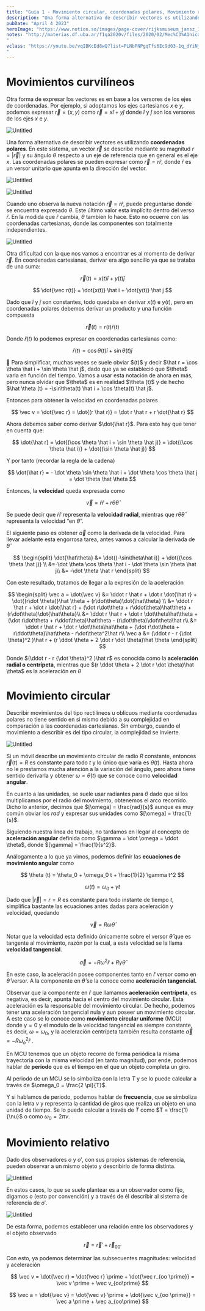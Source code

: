 ```yaml
---
title: "Guía 1 - Movimiento circular, coordenadas polares, Movimiento relativo "
description: "Una forma alternativa de describir vectores es utilizando **coordenadas polares**. En este sistema, un vector r se describe mediante su magnitud r = |r| y su ángulo theta respecto a un eje de referencia que en general es el eje x."
pubDate: "April 4 2023"
heroImage: "https://www.notion.so/images/page-cover/rijksmuseum_jansz_1641.jpg"
notes: "http://materias.df.uba.ar/f1qa2020v/files/2020/02/Mec%C3%A1nica-2.pdf
"
vclass: "https://youtu.be/vqIBKcEd8wQ?list=PLNbPNPgqTfs6Ec9d03-1q_dYiNjJ3WNEF
"
---
```


# Movimientos curvilíneos

Otra forma de expresar los vectores es en base a los versores de los ejes de coordenadas. Por ejemplo, si adoptamos los ejes cartesianos $x$ e $y$, podemos expresar $\vec r = (x, y)$ como $\vec r = x \hat i + y \hat j$ donde $\hat i$ y $\hat j$ son los versores de los ejes $x$ e $y$.

![Untitled](/fisica1q/Gui%CC%81a%201%20-%20Movimiento%20circular,%20coordenadas%20polares%20e73db783c6d54edc85117c1dbf4ebd99/Untitled.png)

Una forma alternativa de describir vectores es utilizando **coordenadas polares**. En este sistema, un vector $\vec{r}$ se describe mediante su magnitud $r = |\vec r|$ y su ángulo $\theta$ respecto a un eje de referencia que en general es el eje $x$. Las coordenadas polares se pueden expresar como $\vec{r} = r\hat{r}$, donde $\hat{r}$ es un versor unitario que apunta en la dirección del vector.

![Untitled](/fisica1q/Gui%CC%81a%201%20-%20Movimiento%20circular,%20coordenadas%20polares%20e73db783c6d54edc85117c1dbf4ebd99/Untitled%201.png)

![Untitled](/fisica1q/Gui%CC%81a%201%20-%20Movimiento%20circular,%20coordenadas%20polares%20e73db783c6d54edc85117c1dbf4ebd99/Untitled%202.png)

Cuando uno observa la nueva notación $\vec{r} = r\hat{r}$, puede preguntarse donde se encuentra expresado $\theta$. Este último valor esta implícito dentro del verso $\hat r$. En la modida que $\hat r$ cambia, $\theta$ tambíen lo hace. Esto no ocuerre con las coordenadas cartesianas, donde las componentes son totalmente independientes.

![Untitled](/fisica1q/Gui%CC%81a%201%20-%20Movimiento%20circular,%20coordenadas%20polares%20e73db783c6d54edc85117c1dbf4ebd99/Untitled%203.png)

Otra dificultad con la que nos vamos a encontrar es al momento de derivar $\vec r$. En coordenadas cartesianas, derivar era algo sencillo ya que se trataba de una suma:

$$
\vec r(t) = x(t) \hat i + y(t) \hat j
$$

$$
\dot{\vec r(t)} = \dot{x(t)} \hat i + \dot{y(t)} \hat j
$$

Dado que $\hat i$ y $\hat j$ son constantes, todo quedaba en derivar $x(t)$ e $y(t)$, pero en coordenadas polares debemos derivar un producto y una función compuesta

$$
\vec{r}(t) = r(t)\hat r(t)
$$

Donde $\hat r(t)$ lo podemos expresar en coordenadas cartesianas como:

$$
\hat r(t) = \cos \theta(t) \hat i + \sin \theta(t) \hat j
$$

<aside>
🚨 Para simplificar, muchas veces se suele obviar $(t)$ y decir $\hat r = \cos \theta \hat i + \sin \theta \hat j$, dado que ya se estableció que $\theta$ varia en función del tiempo. Vamos a usar esta notación de ahora en más, pero nunca olvidar que $\theta$ es en realidad $\theta (t)$ y de hecho $\hat \theta (t) = -\sin\theta(t) \hat i + \cos \theta(t) \hat j$.

</aside>

Entonces para obtener la velocidad en coordenadas polares

$$
\vec v = \dot{\vec r} = \dot{(r \hat r)} = \dot r \hat r + r \dot{\hat r}
$$

Ahora debemos saber como derivar $\dot{\hat r}$. Para esto hay que tener en cuenta que:

$$
\dot{\hat r} = \dot{(\cos \theta \hat i + \sin \theta \hat j)} = \dot{(\cos \theta \hat i)} + \dot{(\sin \theta \hat j)}
$$

Y por tanto (recordar la regla de la cadena)

$$
\dot{\hat r} = - \dot \theta \sin \theta \hat i + \dot \theta \cos \theta \hat j = \dot \theta \hat \theta
$$

Entonces, la **velocidad** queda expresada como

$$
\vec v = \dot r \hat r + r \dot \theta \hat \theta
$$

Se puede decir que $\dot r \hat r$ representa la **velocidad radial**, mientras que $r\dot \theta \hat \theta$ representa la velocidad “en $\theta$”.

El siguiente paso es obtener $\vec a$ como la derivada de la velocidad. Para llevar adelante esta engorrosa tarea, antes vamos a calcular la derivada de $\hat \theta$

$$
\begin{split}
\dot{\hat\theta} &= \dot{(-\sin\theta\hat i)} + \dot{(\cos \theta \hat j)} \\
&=-\dot \theta \cos \theta \hat i - \dot \theta \sin \theta \hat j\\
&= -\dot \theta \hat r
\end{split}
$$

Con este resultado, tratamos de llegar a la expresión de la aceleración

$$
\begin{split}
\vec a = \dot{\vec v} &= \ddot r \hat r + \dot r \dot{\hat r} + \dot{(r\dot \theta)}\hat \theta + (r\dot\theta)\dot{\hat\theta} \\
&= \ddot r \hat r + \dot r \dot{\hat r} + (\dot r\dot\theta + r\ddot\theta)\hat\theta + (r\dot\theta)\dot{\hat\theta}\\
&= \ddot r \hat r + \dot r \dot\theta\hat\theta + (\dot r\dot\theta + r\ddot\theta)\hat\theta - (r\dot\theta)\dot\theta\hat r\\
&= \ddot r \hat r + \dot r \dot\theta\hat\theta + (\dot r\dot\theta + r\ddot\theta)\hat\theta - r\dot\theta^2\hat r\\
\vec a &= (\ddot r - r {\dot \theta}^2 )\hat r + (r \ddot \theta + 2 \dot r \dot \theta)\hat \theta
\end{split}
$$

Donde $(\ddot r - r {\dot \theta}^2 )\hat r$ es conocida como la **aceleración radial o centrípeta**, mientras que $(r \ddot \theta + 2 \dot r \dot \theta)\hat \theta$ es la aceleración en $\theta$

# Movimiento circular

Describir movimientos del tipo rectilíneos u oblicuos mediante coordenadas polares no tiene sentido en si mismo debido a su complejidad en comparación a las coordenadas cartesianas. Sin embargo, cuando el movimiento a describir es del tipo circular, la complejidad se invierte.

![Untitled](/fisica1q/Gui%CC%81a%201%20-%20Movimiento%20circular,%20coordenadas%20polares%20e73db783c6d54edc85117c1dbf4ebd99/Untitled%204.png)

Si un móvil describe un movimiento circular de radio $R$ constante, entonces $\vec r (t) = R$ es constante para todo $t$ y lo único que varia es $\theta (t)$. Hasta ahora no le prestamos mucha atención a la variación del ángulo, pero ahora tiene sentido derivarla y obtener $\omega = \dot \theta (t)$ que se conoce como **velocidad angular**.

En cuanto a las unidades, se suele usar radiantes para $\theta$ dado que si los multiplicamos por el radio del movimiento, obtenemos el arco recorrido. Dicho lo anterior, decimos que $[\omega] = \frac{rad}{s}$ aunque es muy común obviar los $rad$ y expresar sus unidades como $[\omega] = \frac{1}{s}$.

Siguiendo nuestra línea de trabajo, no tardamos en llegar al concepto de **aceleración angular** definida como $\gamma = \dot \omega = \ddot \theta$, donde $[\gamma] = \frac{1}{s^2}$.

Análogamente a lo que ya vimos, podemos definir las **ecuaciones de movimiento angular** como

$$
\theta (t) = \theta_0 + \omega_0 t + \frac{1}{2} \gamma t^2
$$

$$
\omega (t) = \omega_0 + \gamma t
$$

Dado que $|\vec r| = r = R$ es constante para todo instante de tiempo $t$, simplifica bastante las ecuaciones antes dadas para aceleración y velocidad, quedando

$$
\vec v = R\omega \hat \theta
$$

Notar que la velocidad esta definido únicamente sobre el versor $\hat \theta$ que es tangente al movimiento, razón por la cual, a esta velocidad se la llama **velocidad tangencial**.

$$
\vec a = -R\omega^2 \hat r + R \gamma \hat \theta
$$

En este caso, la aceleración posee componentes tanto en $\hat r$ versor como en $\hat \theta$ versor. A la componente en $\hat \theta$ se la conoce como **aceleración tangencial.**

Observar que la componente en $\hat r$ que llamamos **aceleración centrípeta**, es negativa, es decir, apunta hacia el centro del movimiento circular. Esta aceleración es la responsable del movimiento circular. De hecho, podemos tener una aceleración tangencial nula y aun poseer un movimiento circular. A este caso se lo conoce como **movimiento circular uniforme** (MCU) donde $\gamma = 0$ y el modulo de la velocidad tangencial es siempre constante, es decir, $\omega = \omega_0$, y la aceleración centrípeta también resulta constante $\vec a = -R {\omega_o}^2 \hat r$ .

En MCU tenemos que un objeto recorre de forma periódica la misma trayectoria con la misma velocidad (en tanto magnitud), por ende, podemos hablar de **periodo** que es el tiempo en el que un objeto completa un giro.

Al periodo de un MCU se lo simboliza con la letra $T$ y se lo puede calcular a través de $\omega_0 = \frac{2 \pi}{T}$.

Y si hablamos de periodo, podemos hablar de **frecuencia**, que se simboliza con la letra $\nu$ y representa la cantidad de giros que realiza un objeto en una unidad de tiempo. Se lo puede calcular a través de $T$ como $T = \frac{1}{\nu}$ o como $\omega_0 = 2\pi\nu$.

# Movimiento relativo

Dado dos observadores $o$ y $o\prime$, con sus propios sistemas de referencia, pueden observar a un mismo objeto y describirlo de forma distinta.

![Untitled](/fisica1q/Gui%CC%81a%201%20-%20Movimiento%20circular,%20coordenadas%20polares%20e73db783c6d54edc85117c1dbf4ebd99/Untitled%205.png)

En estos casos, lo que se suele plantear es a un observador como fijo, digamos $o$ (esto por convención) y a través de él describir al sistema de referencia de $o\prime$.

![Untitled](/fisica1q/Gui%CC%81a%201%20-%20Movimiento%20circular,%20coordenadas%20polares%20e73db783c6d54edc85117c1dbf4ebd99/Untitled%206.png)

De esta forma, podemos establecer una relación entre los observadores y el objeto observado

$$
\vec r = \vec r \prime  + \vec r_{0 0\prime}
$$

Con esto, ya podemos determinar las subsecuentes magnitudes: velocidad y aceleración

$$
\vec v = \dot{\vec r} = \dot{\vec r} \prime + \dot{\vec r_{oo \prime}} = \vec v \prime + \vec v_{oo\prime}
$$

$$
\vec a = \dot{\vec v} = \dot{\vec v} \prime + \dot{\vec v_{oo \prime}} = \vec a \prime + \vec a_{oo\prime}
$$
